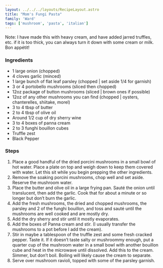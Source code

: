 ```yaml
---
layout: ../../../layouts/RecipeLayout.astro
title: "Mom's Fungi Pasta"
family: 'Ward'
tags: ['mushroom', 'pasta', 'italian']
---
```


Note:  I have made this with heavy cream, and have added jarred truffles, etc.  if it is too thick, you can always turn it down with some cream or milk. Bon appétit!

### Ingredients
- 1 large onion (chopped)
- 4 cloves garlic (minced)
- 1 large bunch of flat leaf parsley (chopped | set aside 1/4 for garnish)
- 3 or 4 portobello mushrooms (sliced then chopped)
- 12oz package of button mushrooms (sliced | brown ones if possible)
- 12oz of any other mushrooms you can find (chopped | oysters, chanterelles, shiitake, morel)
- 3 to 4 tbsp of butter
- 2 to 4 tbsp of olive oil
- Around 1/2 cup of dry sherry wine
- 3 to 4 boxes of panna cream
- 2 to 3 funghi bouillon cubes
- Truffle zest
- Black Pepper

### Steps
1. Place a good handful of the dried porcini mushrooms in a small bowl of hot water. Place a plate on top and weigh down to keep them covered with water. Let this sit while you begin prepping the other ingredients.
2. Remove the soaking porcini mushrooms, chop well and set aside. Reserve the mushroom water.
3. Place the butter and olive oil in a large frying pan. Sauté the onion until translucent, then add the garlic. Cook that for about a minute or so longer but don’t burn the garlic.
4. Add the fresh mushrooms, the dried and chopped mushrooms, the parsley and 2 of the funghi bouillon, and toss and sauté until the mushrooms are well cooked and are mostly dry.
5. Add the dry sherry and stir until it mostly evaporates.
6. Add the boxes of Panna cream and stir.  (I usually transfer the mushrooms to a pot before I add the cream).
7. Stir in maybe a tablespoon of the truffle zest and some fresh cracked pepper. Taste it. If it doesn’t taste salty or mushroommy enough, put a quarter cup of the mushroom water in a small bowl with another bouillon cube and heat in the microwave until dissolved. Add this to the cream. Simmer, but don’t boil. Boiling will likely cause the cream to separate.
8. Serve over mushroom ravioli, topped with some of the parsley garnish.